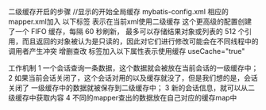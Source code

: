 二级缓存开启的步骤
      //显示的开始全局缓存
     mybatis-config.xml
            <setting name="cacheEnabled" value="true"/>
      相应的mapper.xml加入 以下标签 表示在当前xml使用二级缓存
      这个更高级的配置创建了一个 FIFO 缓存，每隔 60 秒刷新，
      最多可以存储结果对象或列表的 512 个引用，而且返回的对象被认为是只读的，因此对它们进行修改可能会在不同线程中的调用者产生冲突
               <cache
                 eviction="FIFO"
                 flushInterval="60000"
                 size="512"
                 readOnly="true"/>
               增删查改 标签加入以下属性表示使用缓存
               useCache="true"

工作机制
    1 一个会话查询一条数据，这个数据就会被放在当前会话的一级缓存中；
    2 如果当前会话关闭了，这个会话对用的以及缓存就没了，但是我们想的是，会话关闭了 一级缓存中的数据就被保存到二级缓存中；
    3 新的会话信息，就可以从二级缓存中获取内容
    4 不同的mapper查出的数据放在自己对应的缓存map中
